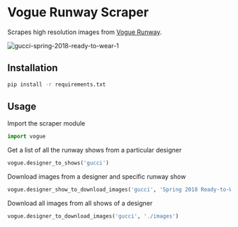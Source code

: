 # Vogue Runway Scraper
Scrapes high resolution images from [Vogue Runway](https://www.vogue.com/fashion-shows).

![gucci-spring-2018-ready-to-wear-1](https://github.com/TonyAssi/Vogue-Runway-Scraper/assets/42156881/081f2c82-fbc5-419f-a0e8-52f8f1a8cdcd)

## Installation
```bash
pip install -r requirements.txt
```

## Usage
Import the scraper module
```python
import vogue
```
Get a list of all the runway shows from a particular designer
```python
vogue.designer_to_shows('gucci')
```
Download images from a designer and specific runway show
```python
vogue.designer_show_to_download_images('gucci', 'Spring 2018 Ready-to-Wear', './images')
```
Download all images from all shows of a designer
```python
vogue.designer_to_download_images('gucci', './images')
```
